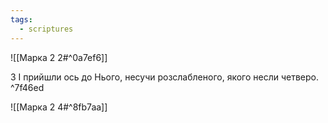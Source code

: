 ```yaml
---
tags:
  - scriptures
---
```


![[Марка 2 2#^0a7ef6]]

3 І прийшли ось до Нього, несучи розслабленого, якого несли четверо. ^7f46ed

![[Марка 2 4#^8fb7aa]]
